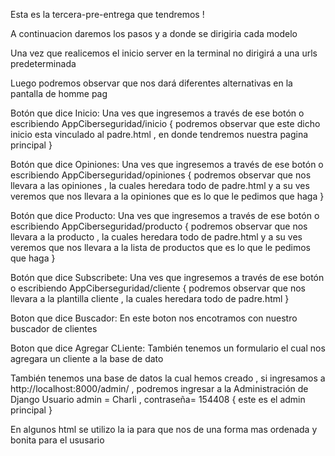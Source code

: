  
 Esta es la tercera-pre-entrega que tendremos ! 

 A continuacion daremos los pasos y a donde se dirigiria cada modelo 

Una vez que realicemos el inicio server en la terminal no dirigirá a una urls predeterminada 

Luego podremos observar que nos dará diferentes alternativas en la pantalla de homme pag 

Botón que dice Inicio:
Una ves que ingresemos a través de ese botón o escribiendo  AppCiberseguridad/inicio { podremos observar que este dicho inicio esta vinculado al padre.html , en donde tendremos nuestra pagina principal }

Botón que dice Opiniones:
Una ves que ingresemos a través de ese botón o escribiendo  AppCiberseguridad/opiniones { podremos observar que nos llevara a las opiniones , la cuales heredara todo de padre.html y a su ves veremos que nos llevara a la opiniones que es lo que le pedimos que haga }

Botón que dice Producto:
Una ves que ingresemos a través de ese botón o escribiendo  AppCiberseguridad/producto  { podremos observar que nos llevara a la producto , la cuales heredara todo de padre.html y a su ves veremos que nos llevara a la lista de productos  que es lo que le pedimos que haga }

Botón que dice Subscribete:
Una ves que ingresemos a través de ese botón o escribiendo  AppCiberseguridad/cliente { podremos observar que nos llevara a la plantilla cliente , la cuales heredara todo de padre.html  }

Boton que dice  Buscador: 
En este boton nos encotramos con nuestro buscador de clientes  

Boton que dice  Agregar CLiente: 
También tenemos un formulario el cual nos agregara un cliente a la base de dato 


También tenemos una base de datos la cual hemos creado , si ingresamos a http://localhost:8000/admin/ , podremos ingresar a la Administración de Django 
Usuario admin = Charli , contraseña= 154408  { este es el admin principal } 



En algunos html se utilizo la ia para que nos de una forma mas ordenada y bonita para el ususario 